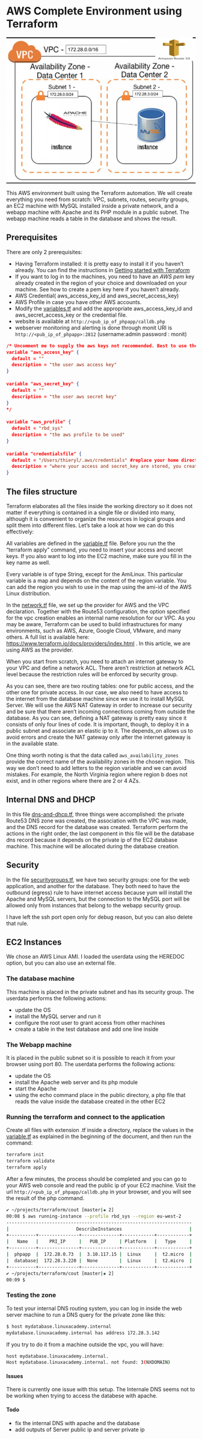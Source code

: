 # AWS Complete Environment using Terraform

![Diagram](images/AWS_diagram.jpg)

This AWS environment built using the Terraform automation. We will create everything you need from scratch: VPC, subnets, routes, security groups, an EC2 machine with MySQL installed inside a private network, and a webapp machine with Apache and its PHP module in a public subnet. The webapp machine reads a table in the database and shows the result.

## Prerequisites

There are only 2 prerequisites:

- Having Terraform installed: it is pretty easy to install it if you haven’t already. You can find the instructions in [Getting started with Terraform](https://learn.hashicorp.com/terraform/getting-started/install.html)
- If you want to log in to the machines, you need to have an _AWS pem_ key already created in the region of your choice and downloaded on your machine. See how to create a pem key here if you haven’t already.
- AWS Credential( aws_access_key_id and aws_secret_access_key)
- AWS Profile in case you have other AWS accounts.
- Modify the [variables.tf](variables.tf) and add the appropriate aws_access_key_id and aws_secret_access_key or the credential file.
- website is available at `http://<pub_ip_of_phpapp/calldb.php`
- webserver monitoring and alerting is done through monit URI is `http://<pub_ip_of_phpapp>:2812` (username:admin password : monit)

```json
/* Uncomment me to supply the aws keys not recommended. Best to use the credentials file method
variable "aws_access_key" {
  default = ""
  description = "the user aws access key"
}

variable "aws_secret_key" {
  default = ""
  description = "the user aws secret key"
}
*/

variable "aws_profile" {
  default = "rbd_sys"
  description = "the aws profile to be used"
}

variable "credentialsfile" {
  default = "/Users/thieryl/.aws/credentials" #replace your home directory
  description = "where your access and secret_key are stored, you create the file when you run the aws config"
}
```

## The files structure

Terraform elaborates all the files inside the working directory so it does not matter if everything is contained in a single file or divided into many, although it is convenient to organize the resources in logical groups and split them into different files. Let’s take a look at how we can do this effectively:

All variables are defined in the [variable.tf](variables.tf) file. Before you run the the “terraform apply” command, you need to insert your access and secret keys. If you also want to log into the EC2 machine, make sure you fill in the key name as well.

Every variable is of type String, except for the AmiLinux. This particular variable is a map and depends on the content of the region variable. You can add the region you wish to use in the map using the ami-id of the AWS Linux distribution.

In the [network.tf](network.tf) file, we set up the provider for AWS and the VPC declaration. Together with the Route53 configuration, the option specified for the vpc creation enables an internal name resolution for our VPC. As you may be aware, Terraform can be used to build infrastructures for many environments, such as AWS, Azure, Google Cloud, VMware, and many others. A full list is available here: https://www.terraform.io/docs/providers/index.html . In this article, we are using AWS as the provider.

When you start from scratch, you need to attach an internet gateway to your VPC and define a network ACL. There aren’t restriction at network ACL level because the restriction rules will be enforced by security group.

As you can see, there are two routing tables: one for public access, and the other one for private access. In our case, we also need to have access to the internet from the database machine since we use it to install MySQL Server. We will use the AWS NAT Gateway in order to increase our security and be sure that there aren’t incoming connections coming from outside the database. As you can see, defining a NAT gateway is pretty easy since it consists of only four lines of code. It is important, though, to deploy it in a public subnet and associate an elastic ip to it. The depends_on allows us to avoid errors and create the NAT gateway only after the internet gateway is in the available state.

One thing worth noting is that the data called `aws_availability_zones` provide the correct name of the availability zones in the chosen region. This way we don’t need to add letters to the region variable and we can avoid mistakes. For example, the North Virginia region where region b does not exist, and in other regions where there are 2 or 4 AZs.

## Internal DNS and DHCP

In this file [dns-and-dhcp.tf](dns-and-dhcp.tf), three things were accomplished: the private Route53 DNS zone was created, the association with the VPC was made, and the DNS record for the database was created. Terraform perform the actions in the right order, the last component in this file will be the database dns record because it depends on the private ip of the EC2 database machine. This machine will be allocated during the database creation.

## Security

In the file [securitygroups.tf](securitygroups.tf), we have two security groups: one for the web application, and another for the database. They both need to have the outbound (egress) rule to have internet access because yum will install the Apache and MySQL servers, but the connection to the MySQL port will be allowed only from instances that belong to the webapp security group.

I have left the ssh port open only for debug reason, but you can also delete that rule.

## EC2 Instances

We chose an AWS Linux AMI. I loaded the userdata using the HEREDOC option, but you can also use an external file.

### The database machine

This machine is placed in the private subnet and has its security group. The userdata performs the following actions:

- update the OS
- install the MySQL server and run it
- configure the root user to grant access from other machines
- create a table in the test database and add one line inside

### The Webapp machine

It is placed in the public subnet so it is possible to reach it from your browser using port 80. The userdata performs the following actions:

- update the OS
- install the Apache web server and its php module
- start the Apache
- using the echo command place in the public directory, a php file that reads the value inside the database created in the other EC2

### Running the terraform and connect to the application

Create all files with extension .tf inside a directory, replace the values in the [variable.tf](variable.tf) as explained in the beginning of the document, and then run the command:

```bash
terraform init
terraform validate
terraform apply
```

After a few minutes, the process should be completed and you can go to your AWS web console and read the public ip of your EC2 machine. Visit the url `http://<pub_ip_of_phpapp/calldb.php` in your browser, and you will see the result of the php command.

```bash
✔ ~/projects/terraform/cout [master|✚ 2]
00:08 $ aws running-instance --profile rbd_sys --region eu-west-2
---------------------------------------------------------------------
|                         DescribeInstances                         |
+----------+---------------+--------------+------------+------------+
|   Name   |    PRI_IP     |   PUB_IP     | Platform   |   Type     |
+----------+---------------+--------------+------------+------------+
|  phpapp  |  172.28.0.73  |  3.10.117.15 |  Linux     |  t2.micro  |
|  database|  172.28.3.220 |  None        |  Linux     |  t2.micro  |
+----------+---------------+--------------+------------+------------+
✔ ~/projects/terraform/cout [master|✚ 2]
00:09 $
```

### Testing the zone

To test your internal DNS routing system, you can log in inside the web server machine to run a DNS query for the private zone like this:

```bash
$ host mydatabase.linuxacademy.internal
mydatabase.linuxacademy.internal has address 172.28.3.142
```

If you try to do it from a machine outside the vpc, you will have:

```bash
host mydatabase.linuxacademy.internal.
Host mydatabase.linuxacademy.internal. not found: 3(NXDOMAIN)
```

#### Issues

There is currently one issue with this setup. The Internale DNS seems not to be working when trying to access the databese with apache.

#### Todo

- fix the internal DNS with apache and the database
- add outputs of Server public ip and server private ip
